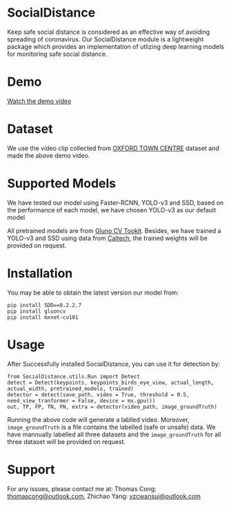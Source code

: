 # SocialDistance
Keep safe social distance is considered as an effective way of avoiding spreading of coronavirus. Our SocialDistance module is a lightweight package which provides an implementation of utlizing deep learning models for monitoring safe social distance.

# Demo
[Watch the demo video](https://www.youtube.com/watch?v=1s46BJJj6rw&t=5s)

# Dataset
We use the video clip collected from [OXFORD TOWN CENTRE](https://www.robots.ox.ac.uk/ActiveVision/Research/Projects/2009bbenfold_headpose/project.html) dataset and made the above demo video.

# Supported Models
We have tested our model using Faster-RCNN, YOLO-v3 and SSD, based on the performance of each model, we have chosen YOLO-v3 as our default model

All pretrained models are from [Gluno CV Tookit](https://github.com/dmlc/gluon-cv). Besides, we have trained a YOLO-v3 and SSD using data from [Caltech](http://www.vision.caltech.edu/Image_Datasets/CaltechPedestrians/), the trained weights will be provided on request.

# Installation
You may be able to obtain the latest version our model from:
```
pip install SDD==0.2.2.7
pip install gluoncv
pip install mxnet-cu101
```

# Usage
After Successfully installed SocialDistance, you can use it for detection by:
```
from SocialDistance.utils.Run import Detect
detect = Detect(keypoints, keypoints_birds_eye_view, actual_length, actual_width, pretrained_models, trained)
detector = detect(save_path, video = True, threshold = 0.5, need_view_tranformer = False, device = mx.gpu())
out, TP, FP, TN, FN, extra = detector(video_path, image_groundTruth)
```
Running the above code will generate a lablled video. Moreover, `image_groundTruth` is a file contains the labelled (safe or unsafe) data. We have mannually labelled all three datasets and the `image_groundTruth` for all three dataset will be provided on request. 

# Support
For any issues, please contact me at:
Thomas Cong: thomascong@outlook.com,
Zhichao Yang: yzcwansui@outlook.com

